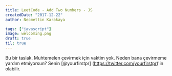 ```yaml
---
title: LeetCode - Add Two Numbers - JS
createdDate: "2017-12-22"
author: Necmettin Karakaya

tags: ["javascript"]
image: welcoming.png
draft: true
til: true
---
```


Bu bir taslak. Muhtemelen çevirmek için vaktim yok.
Neden bana çevirmeme yardım etmiyorsun? Senin [@yourfirstpr] (https://twitter.com/yourfirstpr)'in olabilir.
